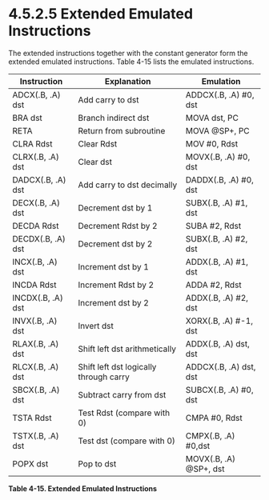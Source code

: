 # 4.5.2.5 Extended Emulated Instructions

The extended instructions together with the constant generator form the extended emulated instructions. Table
4-15 lists the emulated instructions.

<a id="table-4-15"></a>

| Instruction       | Explanation                            | Emulation              |
| ----------------- | -------------------------------------- | ---------------------- |
| ADCX(.B, .A) dst  | Add carry to dst                       | ADDCX(.B, .A) #0, dst  |
| BRA dst           | Branch indirect dst                    | MOVA dst, PC           |
| RETA              | Return from subroutine                 | MOVA @SP+, PC          |
| CLRA Rdst         | Clear Rdst                             | MOV #0, Rdst           |
| CLRX(.B, .A) dst  | Clear dst                              | MOVX(.B, .A) #0, dst   |
| DADCX(.B, .A) dst | Add carry to dst decimally             | DADDX(.B, .A) #0, dst  |
| DECX(.B, .A) dst  | Decrement dst by 1                     | SUBX(.B, .A) #1, dst   |
| DECDA Rdst        | Decrement Rdst by 2                    | SUBA #2, Rdst          |
| DECDX(.B, .A) dst | Decrement dst by 2                     | SUBX(.B, .A) #2, dst   |
| INCX(.B, .A) dst  | Increment dst by 1                     | ADDX(.B, .A) #1, dst   |
| INCDA Rdst        | Increment Rdst by 2                    | ADDA #2, Rdst          |
| INCDX(.B, .A) dst | Increment dst by 2                     | ADDX(.B, .A) #2, dst   |
| INVX(.B, .A) dst  | Invert dst                             | XORX(.B, .A) #-1, dst  |
| RLAX(.B, .A) dst  | Shift left dst arithmetically          | ADDX(.B, .A) dst, dst  |
| RLCX(.B, .A) dst  | Shift left dst logically through carry | ADDCX(.B, .A) dst, dst |
| SBCX(.B, .A) dst  | Subtract carry from dst                | SUBCX(.B, .A) #0, dst  |
| TSTA Rdst         | Test Rdst (compare with 0)             | CMPA #0, Rdst          |
| TSTX(.B, .A) dst  | Test dst (compare with 0)              | CMPX(.B, .A) #0,dst    |
| POPX dst          | Pop to dst                             | MOVX(.B, .A) @SP+, dst |

**Table 4-15. Extended Emulated Instructions**
